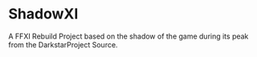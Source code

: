 # ShadowXI
A FFXI Rebuild Project based on the shadow of the game during its peak from the DarkstarProject Source.
